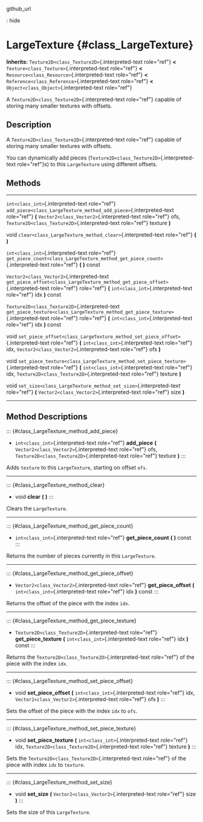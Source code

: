 github\_url

:   hide

LargeTexture {#class_LargeTexture}
============

**Inherits:** `Texture2D<class_Texture2D>`{.interpreted-text role="ref"}
**\<** `Texture<class_Texture>`{.interpreted-text role="ref"} **\<**
`Resource<class_Resource>`{.interpreted-text role="ref"} **\<**
`Reference<class_Reference>`{.interpreted-text role="ref"} **\<**
`Object<class_Object>`{.interpreted-text role="ref"}

A `Texture2D<class_Texture2D>`{.interpreted-text role="ref"} capable of
storing many smaller textures with offsets.

Description
-----------

A `Texture2D<class_Texture2D>`{.interpreted-text role="ref"} capable of
storing many smaller textures with offsets.

You can dynamically add pieces
(`Texture2D<class_Texture2D>`{.interpreted-text role="ref"}s) to this
`LargeTexture` using different offsets.

Methods
-------

  ------------------------------------------------ ------------------------------------------------------------------------------------
  `int<class_int>`{.interpreted-text role="ref"}   `add_piece<class_LargeTexture_method_add_piece>`{.interpreted-text role="ref"} **(**
                                                   `Vector2<class_Vector2>`{.interpreted-text role="ref"} ofs,
                                                   `Texture2D<class_Texture2D>`{.interpreted-text role="ref"} texture **)**

  void                                             `clear<class_LargeTexture_method_clear>`{.interpreted-text role="ref"} **(** **)**

  `int<class_int>`{.interpreted-text role="ref"}   `get_piece_count<class_LargeTexture_method_get_piece_count>`{.interpreted-text
                                                   role="ref"} **(** **)** const

  `Vector2<class_Vector2>`{.interpreted-text       `get_piece_offset<class_LargeTexture_method_get_piece_offset>`{.interpreted-text
  role="ref"}                                      role="ref"} **(** `int<class_int>`{.interpreted-text role="ref"} idx **)** const

  `Texture2D<class_Texture2D>`{.interpreted-text   `get_piece_texture<class_LargeTexture_method_get_piece_texture>`{.interpreted-text
  role="ref"}                                      role="ref"} **(** `int<class_int>`{.interpreted-text role="ref"} idx **)** const

  void                                             `set_piece_offset<class_LargeTexture_method_set_piece_offset>`{.interpreted-text
                                                   role="ref"} **(** `int<class_int>`{.interpreted-text role="ref"} idx,
                                                   `Vector2<class_Vector2>`{.interpreted-text role="ref"} ofs **)**

  void                                             `set_piece_texture<class_LargeTexture_method_set_piece_texture>`{.interpreted-text
                                                   role="ref"} **(** `int<class_int>`{.interpreted-text role="ref"} idx,
                                                   `Texture2D<class_Texture2D>`{.interpreted-text role="ref"} texture **)**

  void                                             `set_size<class_LargeTexture_method_set_size>`{.interpreted-text role="ref"} **(**
                                                   `Vector2<class_Vector2>`{.interpreted-text role="ref"} size **)**
  ------------------------------------------------ ------------------------------------------------------------------------------------

Method Descriptions
-------------------

::: {#class_LargeTexture_method_add_piece}
-   `int<class_int>`{.interpreted-text role="ref"} **add\_piece** **(**
    `Vector2<class_Vector2>`{.interpreted-text role="ref"} ofs,
    `Texture2D<class_Texture2D>`{.interpreted-text role="ref"} texture
    **)**
:::

Adds `texture` to this `LargeTexture`, starting on offset `ofs`.

------------------------------------------------------------------------

::: {#class_LargeTexture_method_clear}
-   void **clear** **(** **)**
:::

Clears the `LargeTexture`.

------------------------------------------------------------------------

::: {#class_LargeTexture_method_get_piece_count}
-   `int<class_int>`{.interpreted-text role="ref"} **get\_piece\_count**
    **(** **)** const
:::

Returns the number of pieces currently in this `LargeTexture`.

------------------------------------------------------------------------

::: {#class_LargeTexture_method_get_piece_offset}
-   `Vector2<class_Vector2>`{.interpreted-text role="ref"}
    **get\_piece\_offset** **(** `int<class_int>`{.interpreted-text
    role="ref"} idx **)** const
:::

Returns the offset of the piece with the index `idx`.

------------------------------------------------------------------------

::: {#class_LargeTexture_method_get_piece_texture}
-   `Texture2D<class_Texture2D>`{.interpreted-text role="ref"}
    **get\_piece\_texture** **(** `int<class_int>`{.interpreted-text
    role="ref"} idx **)** const
:::

Returns the `Texture2D<class_Texture2D>`{.interpreted-text role="ref"}
of the piece with the index `idx`.

------------------------------------------------------------------------

::: {#class_LargeTexture_method_set_piece_offset}
-   void **set\_piece\_offset** **(** `int<class_int>`{.interpreted-text
    role="ref"} idx, `Vector2<class_Vector2>`{.interpreted-text
    role="ref"} ofs **)**
:::

Sets the offset of the piece with the index `idx` to `ofs`.

------------------------------------------------------------------------

::: {#class_LargeTexture_method_set_piece_texture}
-   void **set\_piece\_texture** **(**
    `int<class_int>`{.interpreted-text role="ref"} idx,
    `Texture2D<class_Texture2D>`{.interpreted-text role="ref"} texture
    **)**
:::

Sets the `Texture2D<class_Texture2D>`{.interpreted-text role="ref"} of
the piece with index `idx` to `texture`.

------------------------------------------------------------------------

::: {#class_LargeTexture_method_set_size}
-   void **set\_size** **(** `Vector2<class_Vector2>`{.interpreted-text
    role="ref"} size **)**
:::

Sets the size of this `LargeTexture`.
